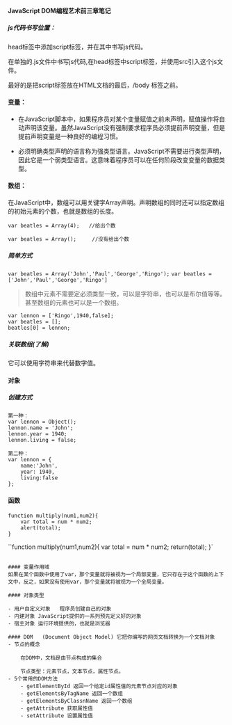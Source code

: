 #### JavaScript DOM编程艺术前三章笔记
##### js代码书写位置：

head标签中添加script标签，并在其中书写js代码。

在单独的.js文件中书写js代码,在head标签中script标签，并使用src引入这个js文件。

最好的是把script标签放在HTML文档的最后，/body 标签之前。

#### 变量：

- 在JavaScript脚本中，如果程序员对某个变量赋值之前未声明，赋值操作将自动声明该变量。虽然JavaScript没有强制要求程序员必须提前声明变量，但是提前声明变量是一种良好的编程习惯。

- 必须明确类型声明的语言称为强类型语言。JavaScript不需要进行类型声明，因此它是一个弱类型语言。这意味着程序员可以在任何阶段改变变量的数据类型。

#### 数组：

在JavaScript中，数组可以用关键字Array声明。声明数组的同时还可以指定数组的初始元素的个数，也就是数组的长度。

`var beatles = Array(4);   //给出个数`

`var beatles = Array();     //没有给出个数` 

##### 简单方式
`var beatles = Array('John','Paul','George','Ringo');`
`var beatles = ['John','Paul','George','Ringo']`

> 数组中元素不需要定必须类型一致，可以是字符串，也可以是布尔值等等。甚至数组的元素也可以是一个数组。

```
var lennon = ['Ringo',1940,false];
var beatles = [];
beatles[0] = lennon;
```

##### 关联数组(了解)
它可以使用字符串来代替数字值。

#### 对象

##### 创建方式
```
第一种：
var lennon = Object();
lennon.name = 'John';
lennon.year = 1940;
lennon.living = false;
```

```
第二种：
var lennon = {
	name:'John',
	year: 1940,
	living:false
};
```

#### 函数

```
function multiply(num1,num2){
	var total = num * num2;
	alert(total);
}
```

``function multiply(num1,num2){
	var total = num * num2;
	return(total);
}`
```

#### 变量作用域
如果在某个函数中使用了var，那个变量就将被视为一个局部变量，它只存在于这个函数的上下文中，反之，如果没有使用var，那个变量就将被视为一个全局变量。
 
#### 对象类型

- 用户自定义对象   程序员创建自己的对象
- 内建对象 JavaScript提供的一系列预先定义好的对象
- 宿主对象 运行环境提供的，也就是浏览器

#### DOM   (Document Object Model) 它把你编写的网页文档转换为一个文档对象
- 节点的概念
	
	在DOM中，文档是由节点构成的集合
	
	节点类型：元素节点，文本节点，属性节点。
- 5个常用的DOM方法
	- getElementById 返回一个给定id属性值的元素节点对应的对象
	- getElementsByTagName 返回一个数组
	- getElementsByClassnName 返回一个数组
	- getAttribute 获取属性值
	- setAttribute 设置属性值